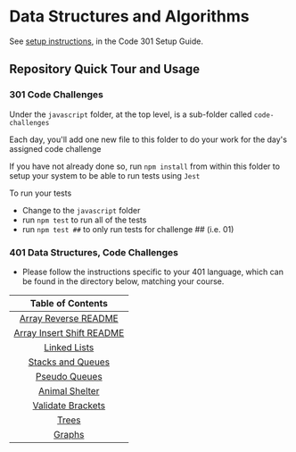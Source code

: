 # Data Structures and Algorithms

See [setup instructions](https://codefellows.github.io/setup-guide/code-301/3-code-challenges), in the Code 301 Setup Guide.

## Repository Quick Tour and Usage

### 301 Code Challenges

Under the `javascript` folder, at the top level, is a sub-folder called `code-challenges`

Each day, you'll add one new file to this folder to do your work for the day's assigned code challenge

If you have not already done so, run `npm install` from within this folder to setup your system to be able to run tests using `Jest`

To run your tests

- Change to the `javascript` folder
- run `npm test` to run all of the tests
- run `npm test ##` to only run tests for challenge ## (i.e. 01)

### 401 Data Structures, Code Challenges

- Please follow the instructions specific to your 401 language, which can be found in the directory below, matching your course.

|Table of Contents|
|:---:|
|[Array Reverse README](./array-reverse/README.md)|
|[Array Insert Shift README](./array-insert-shift/README.md)|
|[Linked Lists](./linked-list/README.md)|
|[Stacks and Queues](./stack-and-queue/README.md)|
|[Pseudo Queues](./stack-and-queue/pseudo-queue/README.md)|
|[Animal Shelter](./stack-and-queue/animal-shelter/README.md)|
|[Validate Brackets](./stack-and-queue/validate-brackets/README.md)|
|[Trees](./javascript/trees/README.md)|
|[Graphs](./javascript/graph/README.md)|